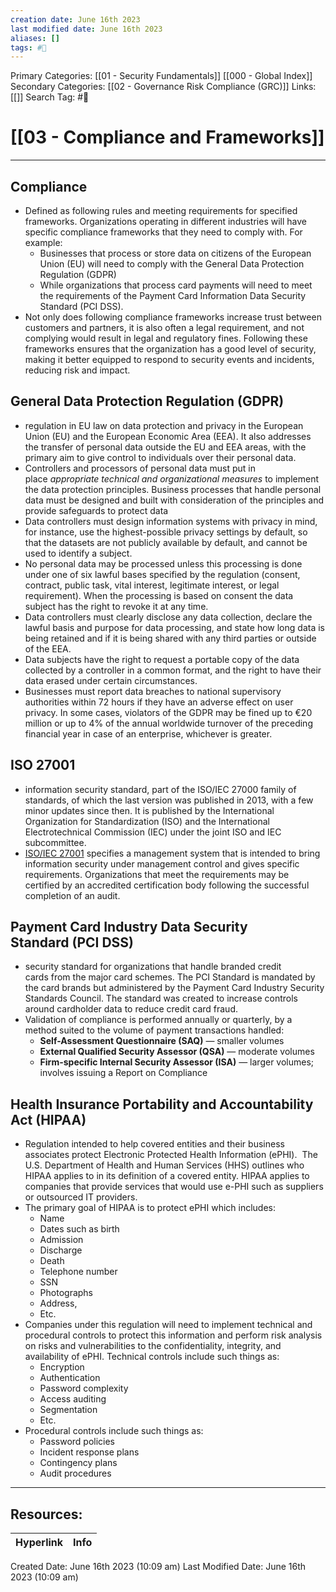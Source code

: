 ```yaml
---
creation date: June 16th 2023
last modified date: June 16th 2023
aliases: []
tags: #📖
---
```


Primary Categories: [[01 - Security Fundamentals]] [[000 - Global Index]] 
Secondary Categories: [[02 - Governance Risk Compliance (GRC)]] 
Links: [[]] 
Search Tag: #📖  

# [[03 - Compliance and Frameworks]]  
---

## Compliance
- Defined as following rules and meeting requirements for specified frameworks. Organizations operating in different industries will have specific compliance frameworks that they need to comply with. For example: 
	- Businesses that process or store data on citizens of the European Union (EU) will need to comply with the General Data Protection Regulation (GDPR) 
	- While organizations that process card payments will need to meet the requirements of the Payment Card Information Data Security Standard (PCI DSS).
- Not only does following compliance frameworks increase trust between customers and partners, it is also often a legal requirement, and not complying would result in legal and regulatory fines. Following these frameworks ensures that the organization has a good level of security, making it better equipped to respond to security events and incidents, reducing risk and impact.

## General Data Protection Regulation (GDPR)
- regulation in EU law on data protection and privacy in the European Union (EU) and the European Economic Area (EEA). It also addresses the transfer of personal data outside the EU and EEA areas, with the primary aim to give control to individuals over their personal data.
- Controllers and processors of personal data must put in place _appropriate technical and organizational measures_ to implement the data protection principles. Business processes that handle personal data must be designed and built with consideration of the principles and provide safeguards to protect data
- Data controllers must design information systems with privacy in mind, for instance, use the highest-possible privacy settings by default, so that the datasets are not publicly available by default, and cannot be used to identify a subject.
- No personal data may be processed unless this processing is done under one of six lawful bases specified by the regulation (consent, contract, public task, vital interest, legitimate interest, or legal requirement). When the processing is based on consent the data subject has the right to revoke it at any time.
- Data controllers must clearly disclose any data collection, declare the lawful basis and purpose for data processing, and state how long data is being retained and if it is being shared with any third parties or outside of the EEA.
- Data subjects have the right to request a portable copy of the data collected by a controller in a common format, and the right to have their data erased under certain circumstances.
- Businesses must report data breaches to national supervisory authorities within 72 hours if they have an adverse effect on user privacy. In some cases, violators of the GDPR may be fined up to €20 million or up to 4% of the annual worldwide turnover of the preceding financial year in case of an enterprise, whichever is greater.

## ISO 27001
- information security standard, part of the ISO/IEC 27000 family of standards, of which the last version was published in 2013, with a few minor updates since then. It is published by the International Organization for Standardization (ISO) and the International Electrotechnical Commission (IEC) under the joint ISO and IEC subcommittee.
- [ISO/IEC 27001](https://www.iso.org/isoiec-27001-information-security.html) specifies a management system that is intended to bring information security under management control and gives specific requirements. Organizations that meet the requirements may be certified by an accredited certification body following the successful completion of an audit.

## **Payment Card Industry Data Security Standard** (**PCI DSS**)
- security standard for organizations that handle branded credit cards from the major card schemes. The PCI Standard is mandated by the card brands but administered by the Payment Card Industry Security Standards Council. The standard was created to increase controls around cardholder data to reduce credit card fraud. 
- Validation of compliance is performed annually or quarterly, by a method suited to the volume of payment transactions handled:
	- **Self-Assessment Questionnaire (SAQ)** — smaller volumes
	- **External Qualified Security Assessor (QSA)** — moderate volumes
	- **Firm-specific Internal Security Assessor (ISA)** — larger volumes; involves issuing a Report on Compliance

## Health Insurance Portability and Accountability Act (HIPAA)
- Regulation intended to help covered entities and their business associates protect Electronic Protected Health Information (ePHI).  The U.S. Department of Health and Human Services (HHS) outlines who HIPAA applies to in its definition of a covered entity. HIPAA applies to companies that provide services that would use e-PHI such as suppliers or outsourced IT providers.
- The primary goal of HIPAA is to protect ePHI which includes:
	- Name
	- Dates such as birth
	- Admission
	- Discharge
	- Death
	- Telephone number
	- SSN
	- Photographs
	- Address, 
	- Etc.
- Companies under this regulation will need to implement technical and procedural controls to protect this information and perform risk analysis on risks and vulnerabilities to the confidentiality, integrity, and availability of ePHI. Technical controls include such things as:
	- Encryption
	- Authentication
	- Password complexity
	- Access auditing
	- Segmentation
	- Etc.
- Procedural controls include such things as:
	- Password policies
	- Incident response plans
	- Contingency plans 
	- Audit procedures



___

## Resources:

| Hyperlink | Info |
| --------- | ---- |


Created Date: June 16th 2023 (10:09 am) 
Last Modified Date: June 16th 2023 (10:09 am)
